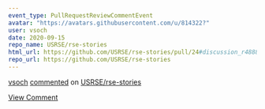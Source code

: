 ```yaml
---
event_type: PullRequestReviewCommentEvent
avatar: "https://avatars.githubusercontent.com/u/814322?"
user: vsoch
date: 2020-09-15
repo_name: USRSE/rse-stories
html_url: https://github.com/USRSE/rse-stories/pull/24#discussion_r488861551
repo_url: https://github.com/USRSE/rse-stories
---
```


<a href='https://github.com/vsoch' target='_blank'>vsoch</a> <a href='https://github.com/USRSE/rse-stories/pull/24#discussion_r488861551' target='_blank'>commented</a> on <a href='https://github.com/USRSE/rse-stories' target='_blank'>USRSE/rse-stories</a>

<a href='https://github.com/USRSE/rse-stories/pull/24#discussion_r488861551' target='_blank'>View Comment</a>